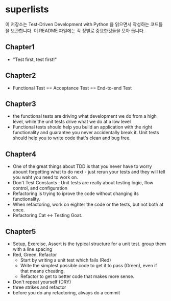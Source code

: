 # superlists

이 저장소는 Test-Driven Development with Python 을 읽으면서 작성하는 코드들을 보관합니다. 
이 README 파일에는 각 장별로 중요한것들을 모아 둡니다. 

## Chapter1

- "Test first, test first!" 

## Chapter2

- Functional Test == Acceptance Test == End-to-end Test

## Chapter3

- the functional tests are driving what development we do from a high level, while the unit tests drive what we do at a low level
- Functional tests should help you build an application with the right functionality and guarantee you never accidentally break it. Unit tests should help you to write code that's clean and bug free.

## Chapter4

- One of the great things about TDD is that you never have to worry abount forgetting what to do next - just rerun your tests and they will tell you waht you need to work on.
- Don't Test Constants : Unit tests are really about testing logic, flow control, and configuration
- Refactoring is trying to iprove the code without changing its functionality.
- When refactoring, work on eighter the code or the tests, but not both at once.
- Refactoring Cat <-> Testing Goat.

## Chapter5

- Setup, Exercise, Assert is the typical structure for a unit test. group them with a line spacing
- Red, Green, Refactor
    - Start by writing a unit test which fails (Red)
    - Write the simplest possible code to get it to pass (Green), even if that means cheating.
    - Refactor to get to better code that makes more sense. 
- Don't repeat yourself (DRY)
- three strikes and refactor
- before you do any refactoring, always do a commit 
